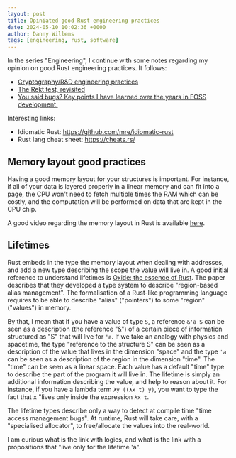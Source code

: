 ```yaml
---
layout: post
title: Opiniated good Rust engineering practices
date: 2024-05-10 10:02:36 +0000
author: Danny Willems
tags: [engineering, rust, software]
---
```


In the series "Engineering", I continue with some notes regarding my opinion on good Rust engineering practices. It follows:
- [Cryptography/R&D engineering practices](https://dannywillems.github.io/2024/05/16/engineering-practices-again.html)
- [The Rekt test, revisited](https://dannywillems.github.io/2024/01/20/the-rekt-test-revisited.html)
- [You said bugs? Key points I have learned over the years in FOSS development.](https://dannywillems.github.io/2023/12/08/you-said-bugs.html)

Interesting links:
- Idiomatic Rust: https://github.com/mre/idiomatic-rust
- Rust lang cheat sheet: https://cheats.rs/

## Memory layout good practices

Having a good memory layout for your structures is important. For instance, if
all of your data is layered properly in a linear memory and can fit into a page,
the CPU won't need to fetch multiple times the RAM which can be costly, and the
computation will be performed on data that are kept in the CPU chip.

A good video regarding the memory layout in Rust is available
[here](https://www.youtube.com/watch?v=7_o-YRxf_cc).

## Lifetimes

Rust embeds in the type the memory layout when dealing with addresses, and add a
new type describing the scope the value will live in. A good initial reference
to understand lifetimes is [Oxide: the essence of
Rust](https://arxiv.org/pdf/1903.00982). The paper describes that they developed
a type system to describe "region-based alias management". The formalisation of
a Rust-like programming language requires to be able to describe "alias"
("pointers") to some "region" ("values") in memory.

By that, I mean that if you have a value of type `S`, a reference `&'a S` can be
seen as a description (the reference "&") of a certain piece of information
structured as "S" that will live for `'a`. If we take an analogy with physics
and spacetime, the type "reference to the structure S" can be seen as a
description of the value that lives in the dimension "space" and the type `'a`
can be seen as a description of the region in the dimension "time". The "time"
can be seen as a linear space. Each value has a default "time" type to describe the
part of the program it will live in. The lifetime is simply an additional
information describing the value, and help to reason about it. For instance, if
you have a lambda term `λy ((λx t) y)`, you want to type the fact that x
"lives only inside the expression `λx t`.

The lifetime types describe only a way to detect at compile time "time access
management bugs". At runtime, Rust will take care, with a "specialised
allocator", to free/allocate the values into the real-world.

I am curious what is the link with logics, and what is the link with a
propositions that "live only for the lifetime 'a".
